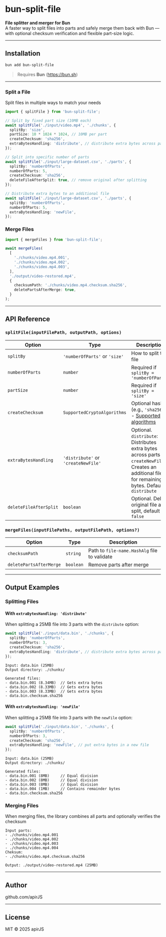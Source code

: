 # bun-split-file

**File splitter and merger for Bun**  
A faster way to split files into parts and safely merge them back with Bun — with optional checksum verification and flexible part-size logic.

---

## Installation

```bash
bun add bun-split-file
```

> Requires **Bun** (https://bun.sh)

---

### Split a File

Split files in multiple ways to match your needs

```ts
import { splitFile } from 'bun-split-file';

// Split by fixed part size (10MB each)
await splitFile('./input/video.mp4', './chunks', {
  splitBy: 'size',
  partSize: 10 * 1024 * 1024, // 10MB per part
  createChecksum: 'sha256',
  extraBytesHandling: 'distribute', // distribute extra bytes across parts 
});

// Split into specific number of parts
await splitFile('./input/large-dataset.csv', './parts', {
  splitBy: 'numberOfParts',
  numberOfParts: 5,
  createChecksum: 'sha256',
  deleteFileAfterSplit: true, // remove original after splitting
});

// Distribute extra bytes to an additional file
await splitFile('./input/large-dataset.csv', './parts', {
  splitBy: 'numberOfParts',
  numberOfParts: 5,
  extraBytesHandling: 'newFile',
});
```

### Merge Files

```ts
import { mergeFiles } from 'bun-split-file';

await mergeFiles(
  [
    './chunks/video.mp4.001',
    './chunks/video.mp4.002',
    './chunks/video.mp4.003',
  ],
  './output/video-restored.mp4',
  {
    checksumPath: './chunks/video.mp4.checksum.sha256',
    deletePartsAfterMerge: true,
  }
);
```

---

## API Reference

### `splitFile(inputFilePath, outputPath, options)`

| Option                 | Type                                | Description                                                                                                                                        |
| ---------------------- | ----------------------------------- | -------------------------------------------------------------------------------------------------------------------------------------------------- |
| `splitBy`              | `'numberOfParts'` or `'size'`              | How to split the file                                                                                                                              |
| `numberOfParts`        | `number`                            | Required if `splitBy = 'numberOfParts'`                                                                                                                   |
| `partSize`             | `number`                            | Required if `splitBy = 'size'`                                                                                                                     |
| `createChecksum`       | `SupportedCryptoAlgorithms`         | Optional hash (e.g., `'sha256'`) - [Supported algorithms](https://bun.sh/docs/api/hashing#bun-cryptohasher)                                        |
| `extraBytesHandling`   | `'distribute'` or `'createNewFile'` | Optional. `distribute`: Distributes extra bytes across parts `createNewFile`: Creates an additional file for remaining bytes. Default `distribute` |
| `deleteFileAfterSplit` | `boolean`                           | Optional. Delete original file after split, default `false`                                                                                        |

### `mergeFiles(inputFilePaths, outputFilePath, options?)`

| Option                  | Type      | Description                                  |
| ----------------------- | --------- | -------------------------------------------- |
| `checksumPath`          | `string`  | Path to `file-name.HashAlg` file to validate |
| `deletePartsAfterMerge` | `boolean` | Remove parts after merge                     |

---

## Output Examples

### Splitting Files

#### With `extraBytesHandling: 'distribute'`

When splitting a 25MB file into 3 parts with the `distribute` option:

```ts
await splitFile('./input/data.bin', './chunks', {
  splitBy: 'numberOfParts',
  numberOfParts: 3,
  createChecksum: 'sha256',
  extraBytesHandling: 'distribute', // distribute extra bytes across parts
});
```

```
Input: data.bin (25MB)
Output directory: ./chunks/

Generated files:
- data.bin.001 (8.34MB)  // Gets extra bytes
- data.bin.002 (8.33MB)  // Gets extra bytes
- data.bin.003 (8.33MB)  // Gets extra bytes
- data.bin.checksum.sha256
```

#### With `extraBytesHandling: 'newFile'`

When splitting a 25MB file into 3 parts with the `newFile` option:

```ts
await splitFile('./input/data.bin', './chunks', {
  splitBy: 'numberOfParts',
  numberOfParts: 3,
  createChecksum: 'sha256',
  extraBytesHandling: 'newFile', // put extra bytes in a new file
});
```

```
Input: data.bin (25MB)
Output directory: ./chunks/

Generated files:
- data.bin.001 (8MB)     // Equal division
- data.bin.002 (8MB)     // Equal division
- data.bin.003 (8MB)     // Equal division
- data.bin.004 (1MB)     // Contains remainder bytes
- data.bin.checksum.sha256
```

### Merging Files

When merging files, the library combines all parts and optionally verifies the checksum

```
Input parts:
- ./chunks/video.mp4.001
- ./chunks/video.mp4.002
- ./chunks/video.mp4.003
- ./chunks/video.mp4.004
Cheksum:
- ./chunks/video.mp4.checksum.sha256

Output: ./output/video-restored.mp4 (25MB)
```

---

## Author
github.com/apirJS

---
## License
MIT © 2025 apirJS
